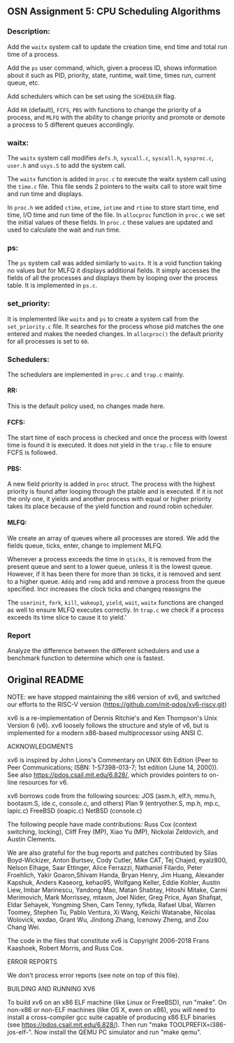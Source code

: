 ## OSN Assignment 5: CPU Scheduling Algorithms

### Description:

Add the `waitx` system call to update the creation time, end time and total run time of a process.

Add the `ps` user command, which, given a process ID, shows information about it such as PID, priority, state, runtime, wait time, times run, current queue, etc.

Add schedulers which can be set using the `SCHEDULER` flag. 

Add `RR` (default), `FCFS`, `PBS` with functions to change the priority of a process, and `MLFQ` with the ability to change priority and promote or demote a process to 5 different queues accordingly.   

### waitx:

The `waitx` system call modifies `defs.h`, `syscall.c`, `syscall.h`, `sysproc.c`, 
`user.h` and `usys.S` to add the system call.

The `waitx` function is added in `proc.c` to execute the waitx system call
using the `time.c` file. This file sends 2 pointers to the waitx call to 
store wait time and run time and displays.

In `proc.h` we added `ctime`, `etime`, `iotime` and `rtime` to store start time, 
end time, I/O time and run time of the file. In `allocproc` function in
`proc.c` we set the initial values of these fields. In `proc.c` these 
values are updated and used to calculate the wait and run time.

### ps:

The `ps` system call was added similarly to `waitx`. It is a void function 
taking no values but for MLFQ it displays additional fields. It simply
accesses the fields of all the processes and displays them by looping
over the process table. It is implemented in `ps.c`.

### set_priority:

It is implemented like `waitx` and `ps` to create a system call from the 
`set_priority.c` file. It searches for the process whose pid matches
the one entered and makes the needed changes. In `allocproc()` the 
default priority for all processes is set to `60`.

### Schedulers:

The schedulers are implemented in `proc.c` and `trap.c` mainly.

#### RR:
This is the default policy used, no changes made here.

#### FCFS:
The start time of each process is checked and once the process with 
lowest time is found it is executed. It does not yield in the `trap.c`
file to ensure FCFS is followed.

#### PBS:

A new field priority is added in `proc` struct. The process with the 
highest priority is found after looping through the ptable and is 
executed. If it is not the only one, it yields and another process 
with equal or higher priority takes its place because of the yield
function and round robin scheduler.

#### MLFQ:

We create an array of queues where all processes are stored. We add
the fields queue, ticks, enter, change to implement MLFQ.

Whenever a process exceeds the time in `qticks`, it is removed from the
present queue and sent to a lower queue, unless it is the lowest queue. 
However, if it has been there for more than `30` ticks, it is removed and 
sent to a higher queue. `Addq` and `remq` add and remove a process from the 
queue specified. Incr increases the clock ticks and changeq reassigns the 

The `userinit`, `fork`, `kill`, `wakeup1`, `yield`, `wait`, `waitx` functions are changed
as well to ensure MLFQ executes correctly. In `trap.c` we check if a process
exceeds its time slice to cause it to yield.'

### Report

Analyze the difference between the different schedulers and use a benchmark function to determine which one is fastest.


## **Original README**




NOTE: we have stopped maintaining the x86 version of xv6, and switched
our efforts to the RISC-V version
(https://github.com/mit-pdos/xv6-riscv.git)

xv6 is a re-implementation of Dennis Ritchie's and Ken Thompson's Unix
Version 6 (v6).  xv6 loosely follows the structure and style of v6,
but is implemented for a modern x86-based multiprocessor using ANSI C.

ACKNOWLEDGMENTS

xv6 is inspired by John Lions's Commentary on UNIX 6th Edition (Peer
to Peer Communications; ISBN: 1-57398-013-7; 1st edition (June 14,
2000)). See also https://pdos.csail.mit.edu/6.828/, which
provides pointers to on-line resources for v6.

xv6 borrows code from the following sources:
    JOS (asm.h, elf.h, mmu.h, bootasm.S, ide.c, console.c, and others)
    Plan 9 (entryother.S, mp.h, mp.c, lapic.c)
    FreeBSD (ioapic.c)
    NetBSD (console.c)

The following people have made contributions: Russ Cox (context switching,
locking), Cliff Frey (MP), Xiao Yu (MP), Nickolai Zeldovich, and Austin
Clements.

We are also grateful for the bug reports and patches contributed by Silas
Boyd-Wickizer, Anton Burtsev, Cody Cutler, Mike CAT, Tej Chajed, eyalz800,
Nelson Elhage, Saar Ettinger, Alice Ferrazzi, Nathaniel Filardo, Peter
Froehlich, Yakir Goaron,Shivam Handa, Bryan Henry, Jim Huang, Alexander
Kapshuk, Anders Kaseorg, kehao95, Wolfgang Keller, Eddie Kohler, Austin
Liew, Imbar Marinescu, Yandong Mao, Matan Shabtay, Hitoshi Mitake, Carmi
Merimovich, Mark Morrissey, mtasm, Joel Nider, Greg Price, Ayan Shafqat,
Eldar Sehayek, Yongming Shen, Cam Tenny, tyfkda, Rafael Ubal, Warren
Toomey, Stephen Tu, Pablo Ventura, Xi Wang, Keiichi Watanabe, Nicolas
Wolovick, wxdao, Grant Wu, Jindong Zhang, Icenowy Zheng, and Zou Chang Wei.

The code in the files that constitute xv6 is
Copyright 2006-2018 Frans Kaashoek, Robert Morris, and Russ Cox.

ERROR REPORTS

We don't process error reports (see note on top of this file).

BUILDING AND RUNNING XV6

To build xv6 on an x86 ELF machine (like Linux or FreeBSD), run
"make". On non-x86 or non-ELF machines (like OS X, even on x86), you
will need to install a cross-compiler gcc suite capable of producing
x86 ELF binaries (see https://pdos.csail.mit.edu/6.828/).
Then run "make TOOLPREFIX=i386-jos-elf-". Now install the QEMU PC
simulator and run "make qemu".
